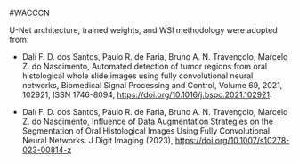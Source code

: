 #WACCCN

U-Net architecture, trained weights, and WSI methodology were adopted from:

- Dalí F. D. dos Santos, Paulo R. de Faria, Bruno A. N. Travençolo, Marcelo Z. do Nascimento, Automated detection of tumor regions from oral histological whole slide images using fully convolutional neural networks, Biomedical Signal Processing and Control, Volume 69, 2021, 102921, ISSN 1746-8094, https://doi.org/10.1016/j.bspc.2021.102921.

- Dalí F. D. dos Santos, Paulo R. de Faria, Bruno A. N. Travençolo, Marcelo Z. do Nascimento, Influence of Data Augmentation Strategies on the Segmentation of Oral Histological Images Using Fully Convolutional Neural Networks. J Digit Imaging (2023), https://doi.org/10.1007/s10278-023-00814-z
